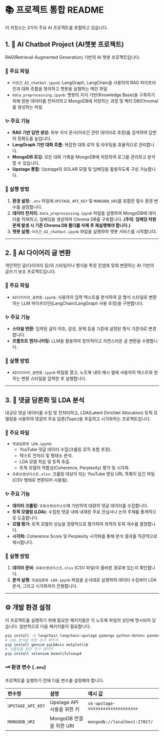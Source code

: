 # 📚 프로젝트 통합 README

이 저장소는 3가지 주요 AI 프로젝트를 포함하고 있습니다.

## 1\. 🤖 AI Chatbot Project (AI챗봇 프로젝트)

RAG(Retrieval-Augmented Generation) 기반의 AI 챗봇 프로젝트입니다.

### 📁 주요 파일

  * `아프간_AI_chatbot.ipynb`: LangGraph, LangChain을 사용하여 RAG 파이프라인과 대화 흐름을 정의하고 챗봇을 실행하는 메인 파일
  * `data_preprocessing.ipynb`: 챗봇의 지식 기반(Knowledge Base)을 구축하기 위해 원본 데이터를 전처리하고 MongoDB에 저장하는 과정 및 벡터 DB(Chroma)를 생성하는 파일

### ✨ 주요 기능

  * **RAG 기반 답변 생성:** 외부 지식 문서(아프간 관련 데이터로 추정)를 검색하여 답변의 정확도를 높입니다.
  * **LangGraph 기반 대화 흐름:** 복잡한 대화 로직 및 라우팅을 효율적으로 관리합니다.
  * **MongoDB 로깅:** 모든 대화 기록을 MongoDB에 저장하여 로그를 관리하고 분석할 수 있습니다.
  * **Upstage 통합:** Upstage의 SOLAR 모델 및 임베딩을 활용하도록 구성 가능합니다.

### 🚀 실행 방법

1.  **환경 설정:** `.env` 파일에 `UPSTAGE_API_KEY` 및 `MONGODB_URI`를 포함한 필수 환경 변수를 설정합니다.
2.  **데이터 전처리:** `data_preprocessing.ipynb` 파일을 실행하여 MongoDB에 데이터를 적재하고, 임베딩을 생성하여 Chroma DB를 구축합니다. **(주의: 임베딩 차원 문제 발생 시 기존 Chroma DB 폴더를 삭제 후 재실행해야 합니다.)**
3.  **챗봇 실행:** `아프간_AI_chatbot.ipynb` 파일을 실행하여 챗봇 서비스를 시작합니다.

-----

## 2\. 📝 AI 다이어리 글 변환

개인적인 글(다이어리 등)의 스타일이나 형식을 특정 컨셉에 맞춰 변환하는 AI 기반의 글쓰기 보조 프로젝트입니다.

### 📁 주요 파일

  * `AI다이어리_글변환.ipynb`: 사용자의 입력 텍스트를 분석하여 글 형식 스타일로 변환하는 LLM 파이프라인(LangChain/LangGraph 사용 추정)을 구현합니다.

### ✨ 주요 기능

  * **스타일 변환:** 입력된 글의 어조, 감성, 문체 등을 기존에 설정된 형식 기준대로 변경합니다.
  * **프롬프트 엔지니어링:** LLM을 활용하여 창의적이고 자연스러운 글 변환을 수행합니다.

### 🚀 실행 방법

  * `AI다이어리_글변환.ipynb` 파일을 열고, 노트북 내의 예시 셀에 사용자의 텍스트와 원하는 변환 스타일을 입력한 후 실행합니다.

-----

## 3\. 💬 댓글 담론화 및 LDA 분석

대규모 댓글 데이터를 수집 및 전처리하고, LDA(Latent Dirichlet Allocation) 토픽 모델링을 사용하여 댓글의 주요 담론(Topic)을 추출하고 시각화하는 프로젝트입니다.

### 📁 주요 파일

  * `댓글담론화 LDA.ipynb`:
      * YouTube 댓글 데이터 수집(크롤링 로직 포함 추정).
      * 텍스트 전처리 및 형태소 분석.
      * LDA 모델 학습 및 토픽 추출.
      * 토픽 모델의 적합성(Coherence, Perplexity) 평가 및 시각화.
  * `유튜브영상리스트.xlsx`: 크롤링 대상이 되는 YouTube 영상 URL 목록이 담긴 파일 (CSV 형태로 변환되어 사용됨).

### ✨ 주요 기능

  * **데이터 크롤링:** `유튜브영상리스트`에 기반하여 대량의 댓글 데이터를 수집합니다.
  * **토픽 모델링 (LDA):** 수집된 댓글 내에 내재된 주요 관심사나 논의 주제를 통계적으로 도출합니다.
  * **모델 평가:** 토픽 모델의 성능을 정량적으로 평가하여 최적의 토픽 개수를 결정합니다.
  * **시각화:** Coherence Score 및 Perplexity 시각화를 통해 분석 결과를 직관적으로 제시합니다.

### 🚀 실행 방법

1.  **데이터 준비:** `유튜브영상리스트.xlsx` (CSV 파일)이 올바른 경로에 있는지 확인합니다.
2.  **분석 실행:** `댓글담론화 LDA.ipynb` 파일을 순서대로 실행하여 데이터 수집부터 LDA 분석, 그리고 시각화까지 진행합니다.

-----

## ⚙️ 개발 환경 설정

이 프로젝트를 실행하기 위해 필요한 패키지들은 각 노트북 파일의 상단에 명시되어 있습니다. 일반적으로 다음 패키지들이 필요합니다.

```bash
pip install -U langchain langchain-upstage pymongo python-dotenv pandas pydantic scikit-learn
# LDA 분석을 위한 추가 패키지
pip install gensim pyLDAvis matplotlib
# 크롤링을 위한 추가 패키지
pip install selenium beautifulsoup4
```

### 🗝️ 환경 변수 (`.env`)

프로젝트를 실행하기 전에 다음 변수를 설정해야 합니다.

| 변수명 | 설명 | 예시 값 |
| :--- | :--- | :--- |
| `UPSTAGE_API_KEY` | Upstage API 사용을 위한 키 | `sk-upstage-xxxxxxxxxxxxxxxxxxxx` |
| `MONGODB_URI` | MongoDB 연결을 위한 URI | `mongodb://localhost:27017/` |
